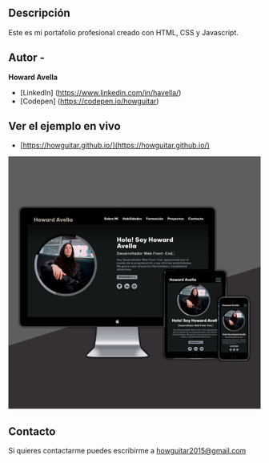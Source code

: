 ## Descripción

Este es mi portafolio profesional creado con HTML, CSS y Javascript.

## Autor -
**Howard Avella**

* [LinkedIn] (https://www.linkedin.com/in/havella/)
* [Codepen] (https://codepen.io/howguitar)

## Ver el ejemplo en vivo
- [https://howguitar.github.io/](https://howguitar.github.io/)

<a title="Howguitar Portfolio Cover" href="https://howguitar.github.io/"><img src="https://github.com/howguitar/howguitar.github.io/blob/main/assets/projects/projects_portfolio_cover.png" alt="Howguitar Portfolio Cover"  target="_blank" /></a>

## Contacto
Si quieres contactarme puedes escribirme a howguitar2015@gmail.com
